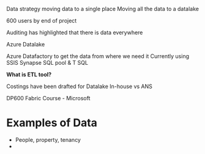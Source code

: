 Data strategy moving data to a single place
Moving all the data to a datalake

600 users by end of project

Auditing has highlighted that there is data everywhere

Azure Datalake

Azure Datafactory to get the data from where we need it 
Currently using SSIS
Synapse SQL pool & T SQL

**What is ETL tool?**

Costings have been drafted for Datalake
In-house vs ANS

DP600 Fabric Course - Microsoft 

# Examples of Data
- People, property, tenancy
- 